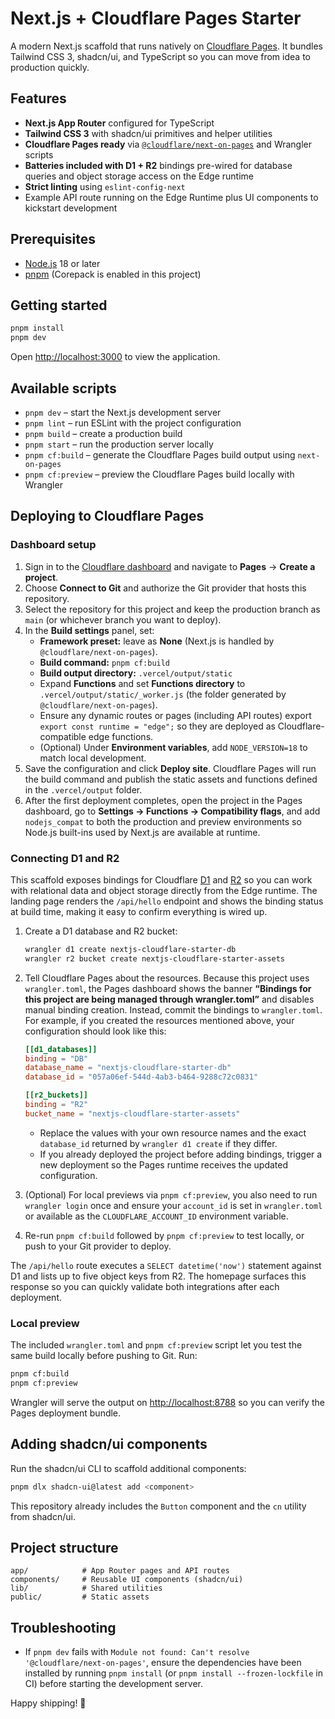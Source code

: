 # Next.js + Cloudflare Pages Starter

A modern Next.js scaffold that runs natively on [Cloudflare Pages](https://developers.cloudflare.com/pages/). It bundles Tailwind CSS 3, shadcn/ui, and TypeScript so you can move from idea to production quickly.

## Features

- **Next.js App Router** configured for TypeScript
- **Tailwind CSS 3** with shadcn/ui primitives and helper utilities
- **Cloudflare Pages ready** via [`@cloudflare/next-on-pages`](https://github.com/cloudflare/next-on-pages) and Wrangler scripts
- **Batteries included with D1 + R2** bindings pre-wired for database queries and object storage access on the Edge runtime
- **Strict linting** using `eslint-config-next`
- Example API route running on the Edge Runtime plus UI components to kickstart development

## Prerequisites

- [Node.js](https://nodejs.org/) 18 or later
- [pnpm](https://pnpm.io/) (Corepack is enabled in this project)

## Getting started

```bash
pnpm install
pnpm dev
```

Open <http://localhost:3000> to view the application.

## Available scripts

- `pnpm dev` – start the Next.js development server
- `pnpm lint` – run ESLint with the project configuration
- `pnpm build` – create a production build
- `pnpm start` – run the production server locally
- `pnpm cf:build` – generate the Cloudflare Pages build output using `next-on-pages`
- `pnpm cf:preview` – preview the Cloudflare Pages build locally with Wrangler

## Deploying to Cloudflare Pages

### Dashboard setup

1. Sign in to the [Cloudflare dashboard](https://dash.cloudflare.com/) and navigate to **Pages** → **Create a project**.
2. Choose **Connect to Git** and authorize the Git provider that hosts this repository.
3. Select the repository for this project and keep the production branch as `main` (or whichever branch you want to deploy).
4. In the **Build settings** panel, set:
   - **Framework preset:** leave as **None** (Next.js is handled by `@cloudflare/next-on-pages`).
   - **Build command:** `pnpm cf:build`
   - **Build output directory:** `.vercel/output/static`
   - Expand **Functions** and set **Functions directory** to `.vercel/output/static/_worker.js` (the folder generated by `@cloudflare/next-on-pages`).
   - Ensure any dynamic routes or pages (including API routes) export `export const runtime = "edge";` so they are deployed as Cloudflare-compatible edge functions.
   - (Optional) Under **Environment variables**, add `NODE_VERSION=18` to match local development.
5. Save the configuration and click **Deploy site**. Cloudflare Pages will run the build command and publish the static assets and functions defined in the `.vercel/output` folder.
6. After the first deployment completes, open the project in the Pages dashboard, go to **Settings → Functions → Compatibility flags**, and add `nodejs_compat` to both the production and preview environments so Node.js built-ins used by Next.js are available at runtime.

### Connecting D1 and R2

This scaffold exposes bindings for Cloudflare [D1](https://developers.cloudflare.com/d1/) and [R2](https://developers.cloudflare.com/r2/) so you can work with relational data and object storage directly from the Edge runtime. The landing page renders the `/api/hello` endpoint and shows the binding status at build time, making it easy to confirm everything is wired up.

1. Create a D1 database and R2 bucket:

   ```bash
   wrangler d1 create nextjs-cloudflare-starter-db
   wrangler r2 bucket create nextjs-cloudflare-starter-assets
   ```

2. Tell Cloudflare Pages about the resources. Because this project uses `wrangler.toml`, the Pages dashboard shows the banner **“Bindings for this project are being managed through wrangler.toml”** and disables manual binding creation. Instead, commit the bindings to `wrangler.toml`. For example, if you created the resources mentioned above, your configuration should look like this:

   ```toml
   [[d1_databases]]
   binding = "DB"
   database_name = "nextjs-cloudflare-starter-db"
   database_id = "057a06ef-544d-4ab3-b464-9288c72c0831"

   [[r2_buckets]]
   binding = "R2"
   bucket_name = "nextjs-cloudflare-starter-assets"
   ```

   - Replace the values with your own resource names and the exact `database_id` returned by `wrangler d1 create` if they differ.
   - If you already deployed the project before adding bindings, trigger a new deployment so the Pages runtime receives the updated configuration.
3. (Optional) For local previews via `pnpm cf:preview`, you also need to run `wrangler login` once and ensure your `account_id` is set in `wrangler.toml` or available as the `CLOUDFLARE_ACCOUNT_ID` environment variable.
4. Re-run `pnpm cf:build` followed by `pnpm cf:preview` to test locally, or push to your Git provider to deploy.

The `/api/hello` route executes a `SELECT datetime('now')` statement against D1 and lists up to five object keys from R2. The homepage surfaces this response so you can quickly validate both integrations after each deployment.

### Local preview

The included `wrangler.toml` and `pnpm cf:preview` script let you test the same build locally before pushing to Git. Run:

```bash
pnpm cf:build
pnpm cf:preview
```

Wrangler will serve the output on <http://localhost:8788> so you can verify the Pages deployment bundle.

## Adding shadcn/ui components

Run the shadcn/ui CLI to scaffold additional components:

```bash
pnpm dlx shadcn-ui@latest add <component>
```

This repository already includes the `Button` component and the `cn` utility from shadcn/ui.

## Project structure

```
app/            # App Router pages and API routes
components/     # Reusable UI components (shadcn/ui)
lib/            # Shared utilities
public/         # Static assets
```

## Troubleshooting

- If `pnpm dev` fails with `Module not found: Can't resolve '@cloudflare/next-on-pages'`, ensure the dependencies have been
  installed by running `pnpm install` (or `pnpm install --frozen-lockfile` in CI) before starting the development server.

Happy shipping! 🚀
